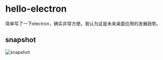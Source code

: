 # hello-electron

简单写了一下electron，确实非常方便。我认为这是未来桌面应用的发展趋势。

## snapshot

![snapshot](https://persecution-1301196908.cos.ap-chongqing.myqcloud.com/image_bed/QQ%E6%88%AA%E5%9B%BE20220519004645.png)